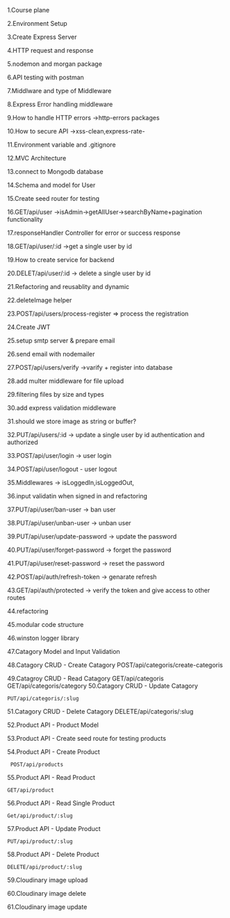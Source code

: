 1.Course plane

2.Environment Setup

3.Create Express Server

4.HTTP request and response

5.nodemon and morgan package

6.API testing with postman

7.Middlware and type of Middleware 

8.Express Error handling middleware

9.How to handle HTTP errors ->http-errors packages

10.How to secure API ->xss-clean,express-rate-

11.Environment variable and .gitignore

12.MVC Architecture

13.connect to Mongodb database

14.Schema and model for User

15.Create seed router for testing

16.GET/api/user ->isAdmin->getAllUser->searchByName+pagination functionality

17.responseHandler Controller for error or success response




18.GET/api/user/:id ->get a single user by id

19.How to create service for backend

20.DELET/api/user/:id -> delete a single user by id

21.Refactoring and reusablity and dynamic

22.deleteImage helper

23.POST/api/users/process-register => process the registration

24.Create JWT 

25.setup smtp server  & prepare email

26.send email with nodemailer

27.POST/api/users/verify ->varify + register into database 

28.add multer middleware for file upload

29.filtering files by size and types

30.add express validation middleware 

31.should we store image as string or buffer?

32.PUT/api/users/:id -> update a single user by id authentication and authorized

33.POST/api/user/login -> user login

34.POST/api/user/logout - user logout

35.Middlewares -> isLoggedIn,isLoggedOut,

36.input validatin when signed in and refactoring 

37.PUT/api/user/ban-user -> ban user

38.PUT/api/user/unban-user -> unban user

39.PUT/api/user/update-password -> update the password

40.PUT/api/user/forget-password -> forget the password

41.PUT/api/user/reset-password -> reset the password

42.POST/api/auth/refresh-token -> genarate refresh 

43.GET/api/auth/protected -> verify the token and give access to other routes

44.refactoring

45.modular code structure 

46.winston logger library 

47.Catagory Model and Input Validation

48.Catagory CRUD - Create Catagory POST/api/categoris/create-categoris

49.Catagroy CRUD - Read Catagory 
    GET/api/categoris
    GET/api/categoris/category
50.Catagory CRUD - Update Catagory

    PUT/api/categoris/:slug
51.Catagory CRUD - Delete Catagory
    DELETE/api/categoris/:slug

52.Product API - Product Model

53.Product API - Create seed route for testing products

54.Product API - Create Product

     POST/api/products
55.Product API - Read Product

    GET/api/product
56.Product API - Read Single Product

    Get/api/product/:slug
57.Product API - Update Product

    PUT/api/product/:slug
58.Product API - Delete Product

    DELETE/api/product/:slug
59.Cloudinary image upload

60.Cloudinary image delete

61.Cloudinary image update

